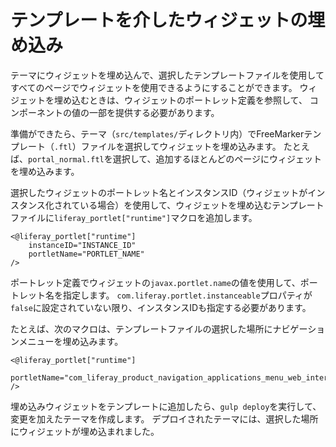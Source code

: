 # テンプレートを介したウィジェットの埋め込み

テーマにウィジェットを埋め込んで、選択したテンプレートファイルを使用してすべてのページでウィジェットを使用できるようにすることができます。 ウィジェットを埋め込むときは、ウィジェットのポートレット定義を参照して、 <!-- ポートレット定義の記事へのリンクがあれば追加してください --> コンポーネントの値の一部を提供する必要があります。

準備ができたら、テーマ（`src/templates/`ディレクトリ内）でFreeMarkerテンプレート（`.ftl`）ファイルを選択してウィジェットを埋め込みます。 たとえば、`portal_normal.ftl`を選択して、追加するほとんどのページにウィジェットを埋め込みます。

選択したウィジェットのポートレット名とインスタンスID（ウィジェットがインスタンス化されている場合）を使用して、ウィジェットを埋め込むテンプレートファイルに`liferay_portlet["runtime"]`マクロを追加します。

```
<@liferay_portlet["runtime"]
    instanceID="INSTANCE_ID"
    portletName="PORTLET_NAME"
/>
```

ポートレット定義でウィジェットの`javax.portlet.name`の値を使用して、ポートレット名を指定します。 `com.liferay.portlet.instanceable`プロパティが`false`に設定されていない限り、インスタンスIDも指定する必要があります。

たとえば、次のマクロは、テンプレートファイルの選択した場所にナビゲーションメニューを埋め込みます。

```
<@liferay_portlet["runtime"]
    portletName="com_liferay_product_navigation_applications_menu_web_internal_portlet_ProductNavigationApplicationsMenuPortlet"
/>
```

埋め込みウィジェットをテンプレートに追加したら、`gulp deploy`を実行して、変更を加えたテーマを作成します。 デプロイされたテーマには、選択した場所にウィジェットが埋め込まれました。

<!-- When available, add more information referencing article as to embedding widgets by function (developer tutorial) -->
